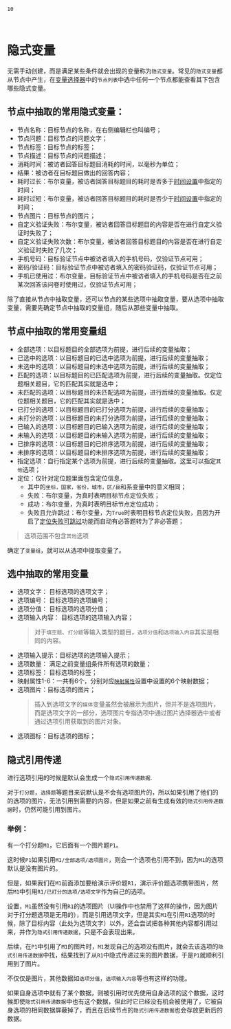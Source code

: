 ```index
10
```
```tag

```
```summary
```

# 隐式变量
无需手动创建，而是满足某些条件就会出现的变量称为`隐式变量`。常见的`隐式变量`都从节点中产生，在[变量选择器](./usage.md#变量选择器)中的`节点列表`中选中任何一个节点都能查看其下包含哪些隐式变量。

## 节点中抽取的常用隐式变量：
+ 节点名称：目标节点的名称，在右侧编辑栏也叫编号；
+ 节点问题：目标节点的问题文字；
+ 节点标签：目标节点的标签；
+ 节点描述：目标节点的问题描述；
+ 消耗时间：被访者回答目标题目消耗的时间，以毫秒为单位；
+ 结果：被访者在目标题目做出的回答内容；
+ 耗时过长：布尔变量，被访者回答目标题目的耗时是否多于[时间设置](../timing/concept.md)中指定的时间；
+ 耗时过短：布尔变量，被访者回答目标题目的耗时是否少于[时间设置](../timing/concept.md)中指定的时间；
+ 节点图片：目标节点的图片；
+ 自定义验证失败：布尔变量，被访者回答目标题目的内容是否在进行自定义验证时失败了；
+ 自定义验证失败次数：布尔变量，被访者回答目标题目的内容是否在进行自定义验证时失败了几次；
+ 手机号码：目标验证节点中被访者填入的手机号码，仅验证节点可用；
+ 密码/验证码：目标验证节点中被访者填入的密码验证码，仅验证节点可用；
+ 手机已使用过：布尔变量，目标验证节点中被访者填入的手机号码是否在之前某次回答该问卷时使用过，仅验证节点可用；

除了直接从节点中抽取变量，还可以节点的某些选项中抽取变量，要从选项中抽取变量，需要先确定节点中抽取的变量组，随后从那些变量中抽取。

## 节点中抽取的常用变量组

+ 全部选项：以目标题目的全部选项为前提，进行后续的变量抽取；
+ 已选中的选项：以目标题目的已选中选项为前提，进行后续的变量抽取；
+ 未选中的选项：以目标题目的未选中选项为前提，进行后续的变量抽取；
+ 匹配的选项：以目标题目的已匹配选项为前提，进行后续的变量抽取。仅定位题相关题目，它的匹配其实就是选中；
+ 未匹配的选项：以目标题目的未匹配选项为前提，进行后续的变量抽取。仅定位题相关题目，它的匹配其实就是选中；
+ 已打分的选项：以目标题目的已打分选项为前提，进行后续的变量抽取；
+ 未打分的选项：以目标题目的未打分选项为前提，进行后续的变量抽取；
+ 已输入的选项：以目标题目的已输入选项为前提，进行后续的变量抽取；
+ 未输入的选项：以目标题目的未输入选项为前提，进行后续的变量抽取；
+ 已排序的选项：以目标题目的已排序选项为前提，进行后续的变量抽取；
+ 未排序的选项：以目标题目的未排序选项为前提，进行后续的变量抽取；
+ 指定选项：自行指定某个选项为前提，进行后续的变量抽取。这里可以指定`其他`选项；
+ 定位：仅针对定位题里面包含定位信息，
    + 其中的`坐标，国家，省份，城市，区/县`和系变量中的意义相同；
    + 失败：布尔变量，为真时表明目标节点定位失败；
    + 成功：布尔变量，为真时表明目标节点定位成功；
    + 失败且允许跳过：布尔变量，为`True`时表明目标节点定位失败，且因为开启了[定位失败可跳过](../nodes/location.md#定位方式)功能而自动有必答题转为了非必答题；

> 选项范围不包含`其他`选项

确定了`变量组`，就可以从选项中提取变量了。

## 选中抽取的常用变量
+ 选项文字： 目标选项的选项文字；
+ 选项编号： 目标选项的选项编号；
+ 选项分值： 目标选项的选项分值；
+ 选项输入内容： 目标选项的选项输入内容；
   > 对于`填空题`、`打分题`等输入类型的题目，`选项分值`和`选项输入内容`其实是相同的内容。
+ 选项输入提示：目标选项的选项输入提示；
+ 选项数量： 满足之前变量组条件所有选项的数量；
+ 选项标签： 目标选项的标签；
+ 映射属性1-6：一共有6个，分别对应[`映射属性`](../logic/option-mapping.md)设置中设置的6个映射数据；
+ 选项图片：目标选项的图片；
    > 插入到选项文字的`媒体`变量虽然会被展示为图片，但并不是选项图片，而是选项文字的一部分，选项图片专指选项中通过图片选择器选中或者通过选项引用获取到的图片对象。
+ 选项图标：目标选项的图标；

## 隐式引用传递

进行选项引用的时候是默认会生成一个`隐式引用传递数据`.

对于`打分题`，`选择题`等题目来说默认是不会有选项图片的，所以如果引用了他们的的选项的图片，无法引用到需要的内容，但是如果之前有生成有效的`隐式引用传递数据`时，仍然可能引用到图片。

### 举例：
有一个打分题`M1`，它后面有一个图片题`P1`。

这时候`P1`如果引用`M1/全部选项/选项图片`，则会一个选项也引用不到，因为`M1`的选项默认是没有图片的。

但是，如果我们在`M1`前面添加要给演示评价题`R1`，演示评价题选项携带图片，然后`M1`中引用`R1/已打分的选项/选项文字`作为自己的选项。

设置，`M1`虽然没有引用`R1`的选项图片（UI操作中也禁用了这样的操作，因为图片对于打分题选项是无用的），而是引用选项文字，但是其实`M1`在引用`R1`选项的时候，除了目标内容（此处为选项文字）以外，还会尝试把各种其他内容都引用过来，并作为`隐式引用传递数据`，只是不会表现出来。

后续，在`P1`中引用了`M1`的图片时，`M1`发现自己的选项没有图片，就会去该选项的`隐式引用传递数据`中找，结果找到了从`R1`中隐式传递过来的图片数据，于是`P1`就顺利引用到了图片。

不仅仅是图片，其他数据如`选项分值`，`选项输入内容`等也有这样的功能。

如果自身选项中就有了某个数据，则被引用时优先使用自身选项的这个数据，这时候即使`隐式引用传递数据`中也有这个数据，但此时它已经没有机会被使用了，它被自身选项的相同数据屏蔽掉了，而且在后续节点的`隐式引用传递数据`也会存放更新后的数据。